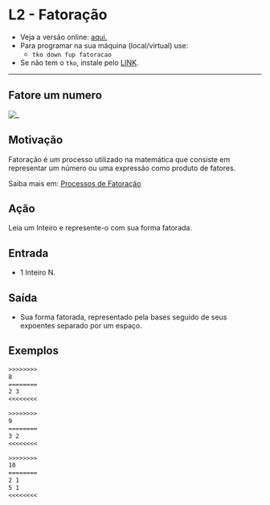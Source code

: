 # L2 - Fatoração

- Veja a versão online: [aqui.](https://github.com/qxcodefup/arcade/blob/master/base/fatoracao/Readme.md)
- Para programar na sua máquina (local/virtual) use:
  - `tko down fup fatoracao`
- Se não tem o `tko`, instale pelo [LINK](https://github.com/senapk/tko#tko).

---

## Fatore um numero

![_](https://raw.githubusercontent.com/qxcodefup/arcade/master/base/fatoracao/cover.jpg)

## Motivação

Fatoração é um processo utilizado na matemática que consiste em representar um número ou uma expressão como produto de fatores.

Saiba mais em: [Processos de Fatoração](https://www.todamateria.com.br/fatoracao)

## Ação

Leia um Inteiro e represente-o com sua forma fatorada.

## Entrada

- 1 Inteiro N.

## Saída

- Sua forma fatorada, representado pela bases seguido de seus expoentes separado por um espaço.

## Exemplos

```txt
>>>>>>>>
8
========
2 3
<<<<<<<<

>>>>>>>>
9
========
3 2
<<<<<<<<

>>>>>>>>
10
========
2 1
5 1
<<<<<<<<

```
